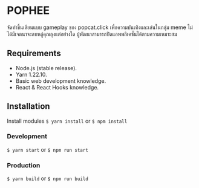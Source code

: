 # POPHEE
จัดทำขึ้นเลียนแบบ gameplay ของ popcat.click เพื่อความบันเทิงและเล่นในกลุ่ม meme ไม่ได้มีเจตนาจะลบหลู่คุณลุงแต่อย่างใด ผู้พัฒนาสามารถปิดแอพพลิเคชั่นได้ตามความเหมาะสม

## Requirements
* Node.js (stable release).
* Yarn 1.22.10.
* Basic web development knowledge.
* React & React Hooks knowledge.

## Installation
Install modules
`$ yarn install` or `$ npm install`

### Development
`$ yarn start` or `$ npm run start`

### Production
`$ yarn build` or `$ npm run build`
